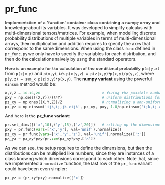 # pr_func
Implementation of a 'function' container class containing a numpy array and knowledge about its variables.
It was developed to simplify calculus with multi-dimensional tensors/matrices. For example, when modelling discrete probability distributions of multiple variables in terms of multi-dimensional arrays, then multiplication and addition requires to specify the axes that correspond to the same dimensions. When using the class `func` defined in `pr_func.py` we only have to specify the variables for each distribution, and then do the calculations naively by using the standard operators.

Here is an example for the calculation of the conditional probability `p(x|y,z)` from `p(z|x,y)` and `p(x,y)`, i.e. 
`p(x|y,z) = p(z|x,y)*p(x,y)/p(y,z)`, where `p(y,z) = sum_x p(z|x,y)*p(x,y)`. The __numpy variant__ using the powerful `einsum` method would be:
```python
X,Y,Z = 10,15,20                            # fixing the possible number of values for each of the random variables
pxy = np.ones((X,Y))/(X*Y)                  # uniform distributions for simplicty                  
pz_xy = np.ones((X,Y,Z))/Z                  # normalizing a non-uniform distribution would require another sum/einsum
px_yz = np.einsum('ijk,ij,jk->ijk', pz_xy, pxy, 1.0/np.einsum('ijk,ij->jk',pz_xy, pxy)  
```
And here is the __pr_func variant__:
```python
pr.set_dims([('x',10),('y',15),('z',20)])   # setting up the dimensions
pxy = pr.func(vars=['x','y'], val='unif').normalize()
pz_xy = pr.func(vars=['x','y','z'], val='unif').normalize(['z'])
px_yz = pz_xy*pxy/pr.sum(pz_xy*pxy,['x'])
```
As we can see, the setup requires to define the dimensions, but then the distributions can be multiplied like numbers, since they are instances of a class knowing which dimensions correspond to each other. Note that, since we implemented a `normalize` function, the last row of the `pr_func` variant could have been even simpler:
```python
px_yz = (pz_xy*pxy).normalize(['x'])
